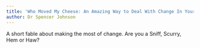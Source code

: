 ```yaml
---
title: 'Who Moved My Cheese: An Amazing Way to Deal With Change In Your Work and In Your Life'
author: Dr Spencer Johnson
---
```


A short fable about making the most of change. Are you a Sniff, Scurry, Hem or Haw?
